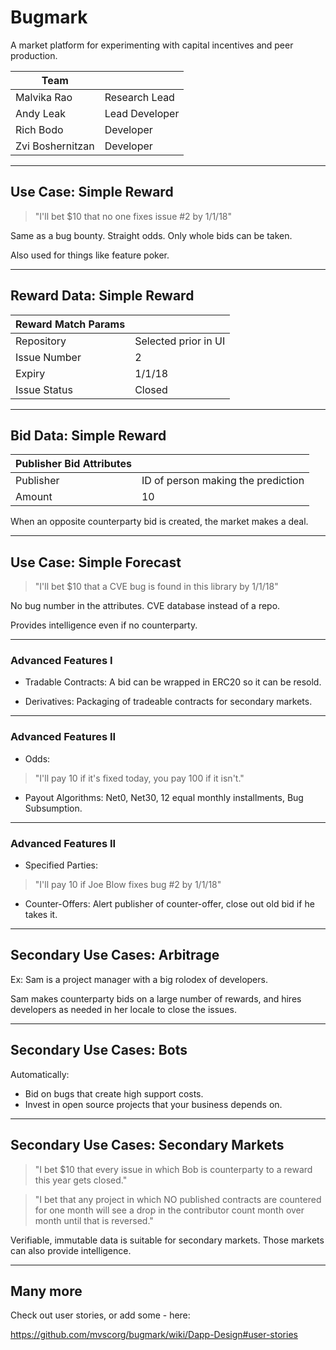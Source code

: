 # Bugmark

A market platform for experimenting with capital incentives and peer production.

| Team        |                                                   |
|---------------------|----------------------------------------------------------|
| Malvika Rao    | Research Lead |
| Andy Leak | Lead Developer                           |
| Rich Bodo       | Developer                             |
| Zvi Boshernitzan | Developer                                             |

---

## Use Case: Simple Reward

> "I'll bet $10 that no one fixes issue #2 by 1/1/18"

Same as a bug bounty.  Straight odds.  Only whole bids can be taken.

Also used for things like feature poker.


---

## Reward Data: Simple Reward

|   Reward Match Params    |                                                   |
|---------------------|----------------------------------------------------------|
| Repository    | Selected prior in UI |
| Issue Number | 2             |
| Expiry       |  1/1/18                      |
| Issue Status |   Closed                                     |



---

## Bid Data: Simple Reward

|   Publisher Bid Attributes     |                                                   |
|---------------------|----------------------------------------------------------|
| Publisher   | ID of person making the prediction |
| Amount | 10             |

When an opposite counterparty bid is created, the market makes a deal.

---

## Use Case: Simple Forecast

> "I'll bet $10 that a CVE bug is found in this library by 1/1/18"

No bug number in the attributes.  CVE database instead of a repo.

Provides intelligence even if no counterparty.  

---

### Advanced Features I

* Tradable Contracts:
A bid can be wrapped in ERC20 so it can be resold.

* Derivatives:
Packaging of tradeable contracts for secondary markets.

---

### Advanced Features II

* Odds:
> "I'll pay 10 if it's fixed today, you pay 100 if it isn't."

* Payout Algorithms:
Net0, Net30, 12 equal monthly installments, Bug Subsumption.

---

### Advanced Features II

* Specified Parties:
> "I'll pay 10 if Joe Blow fixes bug #2 by 1/1/18"

* Counter-Offers:
Alert publisher of counter-offer, close out old bid if he takes it.

---

## Secondary Use Cases: Arbitrage

Ex: Sam is a project manager with a big rolodex of developers.

Sam makes counterparty bids on a large number of rewards, and hires developers as needed in her locale to close the issues.

---

## Secondary Use Cases: Bots

Automatically:

* Bid on bugs that create high support costs.
* Invest in open source projects that your business depends on.

---

## Secondary Use Cases: Secondary Markets

> "I bet $10 that every issue in which Bob is counterparty to a reward this year gets closed."

> "I bet that any project in which NO published contracts are countered for one month will see a drop in the contributor count month over month until that is reversed."

Verifiable, immutable data is suitable for secondary markets.  Those markets can also provide intelligence.

---

## Many more

Check out user stories, or add some - here:

https://github.com/mvscorg/bugmark/wiki/Dapp-Design#user-stories
